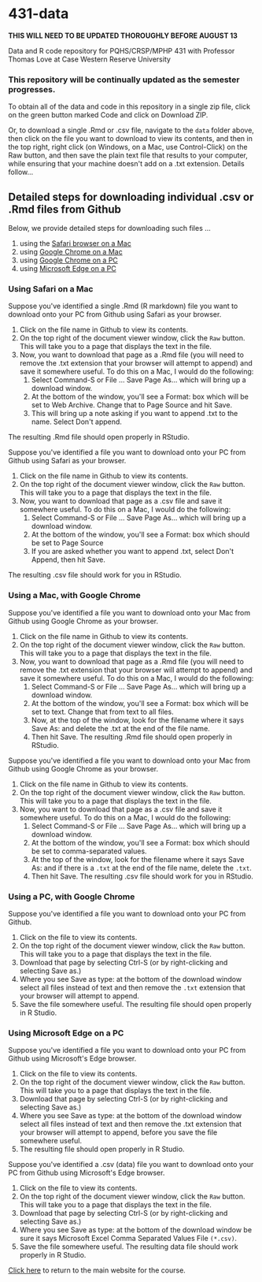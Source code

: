 # 431-data

**THIS WILL NEED TO BE UPDATED THOROUGHLY BEFORE AUGUST 13**

Data and R code repository for PQHS/CRSP/MPHP 431 with Professor Thomas Love at Case Western Reserve University

### This repository will be continually updated as the semester progresses.

To obtain all of the data and code in this repository in a single zip file, click on the green button marked Code and click on Download ZIP.

Or, to download a single .Rmd or .csv file, navigate to the `data` folder above, then click on the file you want to download to view its contents, and then in the top right, right click (on Windows, on a Mac, use Control-Click) on the Raw button, and then save the plain text file that results to your computer, while ensuring that your machine doesn't add on a .txt extension. Details follow...

## Detailed steps for downloading individual .csv or .Rmd files from Github

Below, we provide detailed steps for downloading such files ...

1. using the [Safari browser on a Mac](https://github.com/THOMASELOVE/431-data/blob/master/README.md#using-safari-on-a-mac)
2. using [Google Chrome on a Mac](https://github.com/THOMASELOVE/431-data/blob/master/README.md#using-a-mac-with-google-chrome)
3. using [Google Chrome on a PC](https://github.com/THOMASELOVE/431-data/blob/master/README.md#using-a-pc-with-google-chrome)
4. using [Microsoft Edge on a PC](https://github.com/THOMASELOVE/431-data/blob/master/README.md#using-microsoft-edge-on-a-pc)


### Using Safari on a Mac

Suppose you've identified a single .Rmd (R markdown) file you want to download onto your PC from Github using Safari as your browser.

1. Click on the file name in Github to view its contents.
2. On the top right of the document viewer window, click the `Raw` button. This will take you to a page that displays the text in the file.
3. Now, you want to download that page as a .Rmd file (you will need to remove the .txt extension that your browser will attempt to append) and save it somewhere useful. To do this on a Mac, I would do the following:
    1. Select Command-S or File ... Save Page As... which will bring up a download window.
    2. At the bottom of the window, you'll see a Format: box which will be set to Web Archive. Change that to Page Source and hit Save.
    3. This will bring up a note asking if you want to append .txt to the name. Select Don't append.

The resulting .Rmd file should open properly in RStudio.

Suppose you've identified a file you want to download onto your PC from Github using Safari as your browser.

1. Click on the file name in Github to view its contents.
2. On the top right of the document viewer window, click the `Raw` button. This will take you to a page that displays the text in the file.
3. Now, you want to download that page as a .csv file and save it somewhere useful. To do this on a Mac, I would do the following:
    1. Select Command-S or File ... Save Page As... which will bring up a download window.
    2. At the bottom of the window, you'll see a Format: box which should be set to Page Source
    3. If you are asked whether you want to append .txt, select Don't Append, then hit Save.

The resulting .csv file should work for you in RStudio.

### Using a Mac, with Google Chrome

Suppose you've identified a file you want to download onto your Mac from Github using Google Chrome as your browser.

1. Click on the file name in Github to view its contents.
2. On the top right of the document viewer window, click the `Raw` button. This will take you to a page that displays the text in the file.
3. Now, you want to download that page as a .Rmd file (you will need to remove the .txt extension that your browser will attempt to append) and save it somewhere useful. To do this on a Mac, I would do the following:
    1. Select Command-S or File ... Save Page As... which will bring up a download window.
    2. At the bottom of the window, you'll see a Format: box which will be set to text. Change that from text to all files.
    3. Now, at the top of the window, look for the filename where it says Save As: and delete the .txt at the end of the file name.
    4. Then hit Save.
The resulting .Rmd file should open properly in RStudio.

Suppose you've identified a file you want to download onto your Mac from Github using Google Chrome as your browser.

1. Click on the file name in Github to view its contents.
2. On the top right of the document viewer window, click the `Raw` button. This will take you to a page that displays the text in the file.
3. Now, you want to download that page as a .csv file and save it somewhere useful. To do this on a Mac, I would do the following:
    1. Select Command-S or File ... Save Page As... which will bring up a download window.
    2. At the bottom of the window, you'll see a Format: box which should be set to comma-separated values. 
    3. At the top of the window, look for the filename where it says Save As: and if there is a `.txt` at the end of the file name, delete the `.txt`.
    4. Then hit Save.
The resulting .csv file should work for you in RStudio.



### Using a PC, with Google Chrome

Suppose you've identified a file you want to download onto your PC from Github.

1. Click on the file to view its contents.
2. On the top right of the document viewer window, click the `Raw` button. This will take you to a page that displays the text in the file.
3. Download that page by selecting Ctrl-S (or by right-clicking and selecting Save as.)
4. Where you see Save as type: at the bottom of the download window select all files instead of text and then remove the `.txt` extension that your browser will attempt to append.
5. Save the file somewhere useful. 
The resulting file should open properly in R Studio.

### Using Microsoft Edge on a PC

Suppose you've identified a file you want to download onto your PC from Github using Microsoft's Edge browser.

1. Click on the file to view its contents.
2. On the top right of the document viewer window, click the `Raw` button. This will take you to a page that displays the text in the file.
3. Download that page by selecting Ctrl-S (or by right-clicking and selecting Save as.)
4. Where you see Save as type: at the bottom of the download window select all files instead of text and
then remove the .txt extension that your browser will attempt to append, before you save the file somewhere useful. 
5. The resulting file should open properly in R Studio.

Suppose you've identified a .csv (data)  file you want to download onto your PC from Github using Microsoft's Edge browser.

1. Click on the file to view its contents.
2. On the top right of the document viewer window, click the `Raw` button. This will take you to a page that displays the text in the file.
3. Download that page by selecting Ctrl-S (or by right-clicking and selecting Save as.)
4. Where you see Save as type: at the bottom of the download window be sure it says Microsoft Excel Comma Separated Values File `(*.csv)`.
5. Save the file somewhere useful. The resulting data file should work properly in R Studio.

[Click here](https://thomaselove.github.io/431-2023/) to return to the main website for the course.
